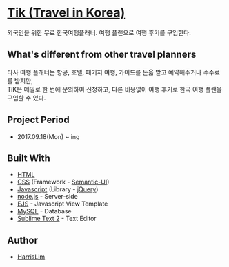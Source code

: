 # [Tik (Travel in Korea)](http://13.59.160.163:10468/process/main)

외국인을 위한 무료 한국여행플래너. 여행 플랜으로 여행 후기를 구입한다.

## What's different from other travel planners

타사 여행 플래너는 항공, 호텔, 패키지 여행, 가이드를 돈읇 받고 예약해주거나 수수료를 받지만,<br>
TiK은 메일로 한 번에 문의하여 신청하고, 다른 비용없이 여행 후기로 한국 여행 플랜을 구입할 수 있다.

## Project Period

* 2017.09.18(Mon) ~ ing

## Built With

* [HTML](https://www.w3.org/html/)
* [CSS](https://www.w3.org/Style/CSS/) (Framework - [Semantic-UI](https://semantic-ui.com/))
* [Javascript](https://www.javascript.com/) (Library - [jQuery](https://jquery.com/))
* [node.js](https://nodejs.org/en/) - Server-side
* [EJS](http://www.embeddedjs.com/) - Javascript View Template
* [MySQL](https://www.mysql.com/) - Database
* [Sublime Text 2](http://www.sublimetext.com/2) - Text Editor

## Author

* [HarrisLim](https://github.com/HarrisLim)<br><br>